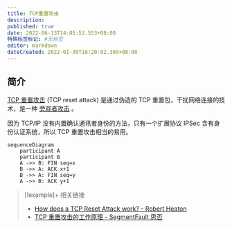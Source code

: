 ```yaml
---
title: TCP重置攻击
description:
published: true
date: 2022-06-13T14:05:53.553+08:00
特殊标签标记: #无标签
editor: markdown
dateCreated: 2022-01-30T16:20:02.309+08:00
---
```


## 简介

[TCP 重置攻击](https://zh.wikipedia.org/wiki/TCP重置攻击) (TCP reset attack) 是通过伪造的 TCP 重置包，干扰网络连接的技术，是一种 [旁观者攻击](https://zh.wikipedia.org/wiki/旁观者攻击) 。

因为 TCP/IP 没有内置确认通讯者身份的方法，只有一个扩展协议 IPSec 含有身份认证系统，所以 TCP 重置攻击相当的易用。

```Mermaid
sequenceDiagram
    participant A
    participant B
    A ->> B: FIN seq=x
    B ->> A: ACK x+1
    B ->> A: FIN seq=y
    A ->> B: ACK y+1
```

> [!example]+ 相关链接
> + [How does a TCP Reset Attack work? - Robert Heaton](https://robertheaton.com/2020/04/27/how-does-a-tcp-reset-attack-work/)
> + [TCP 重置攻击的工作原理 - SegmentFault 思否](https://web.archive.org/web/20220130104858/https://segmentfault.com/a/1190000022954874)
